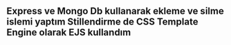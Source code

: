 <h2>Express ve Mongo Db kullanarak ekleme ve silme islemi
        yaptım Stillendirme de CSS Template Engine olarak EJS kullandım</h2>
